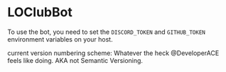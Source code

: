 # LOClubBot
To use the bot, you need to set the `DISCORD_TOKEN` and `GITHUB_TOKEN` environment variables on your host.




current version numbering scheme: Whatever the heck @DeveloperACE feels like doing. AKA not Semantic Versioning.
